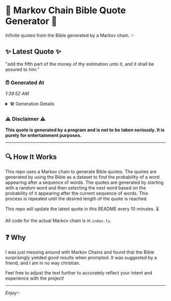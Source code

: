 # 📖 Markov Chain Bible Quote Generator 📖

Infinite quotes from the Bible generated by a Markov chain. ✨

## ✨ Latest Quote ✨
"add the fifth part of the money of thy estimation unto it, and it shall be assured to him."

### ⏰ Generated At
*1:39:52 AM*

<details>
    <summary>🛠️ Generation Details</summary>
    <p>
        <strong>🌱 Seed:</strong> add<br>
        <strong>🔄 Iterations:</strong> 18<br>
        <strong>📜 Context History:</strong><br>[ add ]: the<br>[ add, the ]: fifth<br>[ add, the, fifth ]: part<br>[ add, the, fifth, part ]: of<br>[ add, the, fifth, part, of ]: the<br>[ add, the, fifth, part, of, the ]: money<br>[ the, fifth, part, of, the, money ]: of<br>[ fifth, part, of, the, money, of ]: thy<br>[ part, of, the, money, of, thy ]: estimation<br>[ of, the, money, of, thy, estimation ]: unto<br>[ the, money, of, thy, estimation, unto ]: it,<br>[ money, of, thy, estimation, unto, it, ]: and<br>[ of, thy, estimation, unto, it,, and ]: it<br>[ thy, estimation, unto, it,, and, it ]: shall<br>[ estimation, unto, it,, and, it, shall ]: be<br>[ unto, it,, and, it, shall, be ]: assured<br>[ it,, and, it, shall, be, assured ]: to<br>[ and, it, shall, be, assured, to ]: him.<br>
    </p>
</details>

### ⚠️ Disclaimer ⚠️
**This quote is generated by a program and is not to be taken seriously. It is purely for entertainment purposes.**

---

## 🔍 How It Works

This repo uses a Markov chain to generate Bible quotes. The quotes are generated by using the Bible as a dataset to find the probability of a word appearing after a sequence of words. The quotes are generated by starting with a random word and then selecting the next word based on the probability of it appearing after the current sequence of words. This process is repeated until the desired length of the quote is reached.

This repo will update the latest quote in this README every 10 minutes. ⏳

All code for the actual Markov chain is in `index.ts`.

## ❓ Why

I was just messing around with Markov Chains and found that the Bible surprisingly yielded good results when prompted. 
It was suggested by a friend, and I am in no way christian.

Feel free to adjust the text further to accurately reflect your intent and experience with the project!

---

*Enjoy*✨
